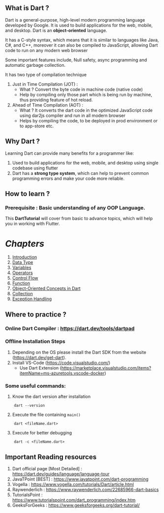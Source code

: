 ## What is Dart ? 

Dart is a general-purpose, high-level modern programming language developed by Google. It is used to build applications for the web, mobile, and desktop.
Dart is an **object-oriented** language. 

It has a C-style syntax, which means that it is similar to languages like Java, C#, and C++, moreover it can also be compiled to JavaScript, allowing Dart code to run on any modern web browser

Some important features include, Null safety, async programming and automatic garbage collection. 


It has two type of compilation technique 
1. Just in Time Compilation (JOT) : 
   - What ? Convert the byte code in machine code (native code)
   - Help by compiling only those part which is being run by machine, thus providing feature of hot reload. 
2. Ahead of Time Compilation (AOT) :
   - What ? It converts the dart code in the optimized JavaScript code using dar2js compiler and run in all modern browser
   - Helps by compiling the code, to be deployed in prod environment or to app-store etc. 


## Why Dart ?

Learning Dart can provide many benefits for a programmer like:
1. Used to build applications for the web, mobile, and desktop using single codebase using flutter
2. Dart has a **strong type system**, which can help to prevent common programming errors and make your code more reliable.

## How to learn ?

### **Prerequisite** : Basic understanding of any OOP Language.
This **DartTutorial** will cover from basic to advance topics, which will help you in working with Flutter.

# **_Chapters_**
1. [Introduction](https://github.com/atquil/DartTutorial/tree/1-Introduction)
2. [Data Type](https://github.com/atquil/DartTutorial/tree/2-DataType)
3. [Variables](https://github.com/atquil/DartTutorial/tree/3-Variables)
4. [Operators](https://github.com/atquil/DartTutorial/tree/4-Operators)
5. [Control Flow](https://github.com/atquil/DartTutorial/tree/5-ControlFlow)
6. [Function](https://github.com/atquil/DartTutorial/tree/6-Function)
7. [Object-Oriented Concepts in Dart](https://github.com/atquil/DartTutorial/tree/7-ObjectOrientedConcepts)
8. [Collection](https://github.com/atquil/DartTutorial/tree/8-Collection)
9. [Exception Handling](https://github.com/atquil/DartTutorial/tree/9-ExceptionHandling)



## Where  to practice ?

### Online Dart Compiler : https://dart.dev/tools/dartpad 


### Offline Installation Steps 

1. Depending on the OS please install the Dart SDK from the website (https://dart.dev/get-dart). 
2. Install VS-Code (https://code.visualstudio.com/) 
      - Use Dart Extension (https://marketplace.visualstudio.com/items?itemName=ms-azuretools.vscode-docker)

### Some useful commands: 
1.  Know the dart version after installation 
```
    dart --version 
```
2. Execute the file containing ```main()```
```
    dart <fileName.dart>
```
3. Execute for better debugging 
```   
    dart -c <fileName.dart> 
```

## Important Reading resources
1. Dart official page [Most Detailed] : https://dart.dev/guides/language/language-tour 
2. JavaTPoint [BEST] : https://www.javatpoint.com/dart-programming
3. Vogella : https://www.vogella.com/tutorials/Dart/article.html 
4. Raywenderlich : https://www.raywenderlich.com/22685966-dart-basics 
5. TutorialsPoint : https://www.tutorialspoint.com/dart_programming/index.htm 
6. GeeksForGeeks : https://www.geeksforgeeks.org/dart-tutorial/ 